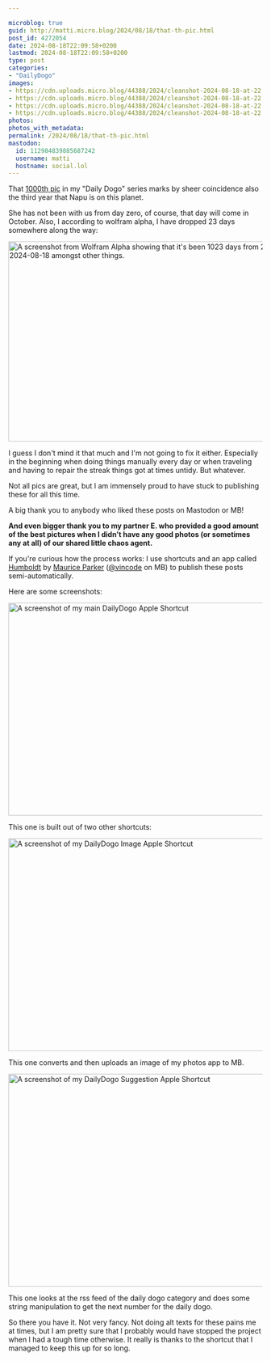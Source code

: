 ```yaml
---

microblog: true
guid: http://matti.micro.blog/2024/08/18/that-th-pic.html
post_id: 4272054
date: 2024-08-18T22:09:58+0200
lastmod: 2024-08-18T22:09:58+0200
type: post
categories:
- "DailyDogo"
images:
- https://cdn.uploads.micro.blog/44388/2024/cleanshot-2024-08-18-at-22.52.002x.png
- https://cdn.uploads.micro.blog/44388/2024/cleanshot-2024-08-18-at-22.36.202x.png
- https://cdn.uploads.micro.blog/44388/2024/cleanshot-2024-08-18-at-22.37.072x.png
- https://cdn.uploads.micro.blog/44388/2024/cleanshot-2024-08-18-at-22.37.392x.png
photos:
photos_with_metadata:
permalink: /2024/08/18/that-th-pic.html
mastodon:
  id: 112984839885687242
  username: matti
  hostname: social.lol
---
```

That [1000th pic](https://blog.martin-haehnel.de/2024/08/18/222309.html) in my "Daily Dogo" series marks by sheer coincidence also the third year that Napu is on this planet.

She has not been with us from day zero, of course, that day will come in October. Also, I according to wolfram alpha, I have dropped 23 days somewhere along the way:

<img src="uploads/2024/cleanshot-2024-08-18-at-22.52.002x.png" alt="A screenshot from Wolfram Alpha showing that it&#39;s been 1023 days from 2021-10-30 to 2024-08-18 amongst other things." title="CleanShot 2024-08-18 at 22.52.00@2x.png" border="0" width="599" height="396" />

I guess I don't mind it that much and I'm not going to fix it either. Especially in the beginning when doing things manually every day or when traveling and having to repair the streak things got at times untidy. But whatever.

Not all pics are great, but I am immensely proud to have stuck to publishing these for all this time.

A big thank you to anybody who liked these posts on Mastodon or MB!

**And even bigger thank you to my partner E. who provided a good amount of the best pictures when I didn't have any good photos (or sometimes any at all) of our shared little chaos agent.**

If you're curious how the process works: I use shortcuts and an app called [Humboldt](https://apps.apple.com/us/app/humboldt/id1592768206) by [Maurice Parker](https://vincode.io/2021/11/01/shortcuts-for-microblog.html) ([@vincode](https://micro.blog/vincode) on MB) to publish these posts semi-automatically.

Here are some screenshots:

<img src="uploads/2024/cleanshot-2024-08-18-at-22.36.202x.png" alt="A screenshot of my main DailyDogo Apple Shortcut" title="CleanShot 2024-08-18 at 22.36.20@2x.png" border="0" width="599" height="421" />

This one is built out of two other shortcuts:

<img src="uploads/2024/cleanshot-2024-08-18-at-22.37.072x.png" alt="A screenshot of my DailyDogo Image Apple Shortcut" title="CleanShot 2024-08-18 at 22.37.07@2x.png" border="0" width="599" height="421" />

This one converts and then uploads an image of my photos app to MB.

<img src="uploads/2024/cleanshot-2024-08-18-at-22.37.392x.png" alt="A screenshot of my DailyDogo Suggestion Apple Shortcut" title="CleanShot 2024-08-18 at 22.37.39@2x.png" border="0" width="599" height="421" />

This one looks at the rss feed of the daily dogo category and does some string manipulation to get the next number for the daily dogo.

So there you have it. Not very fancy. Not doing alt texts for these pains me at times, but I am pretty sure that I probably would have stopped the project when I had a tough time otherwise. It really is thanks to the shortcut that I managed to keep this up for so long.
